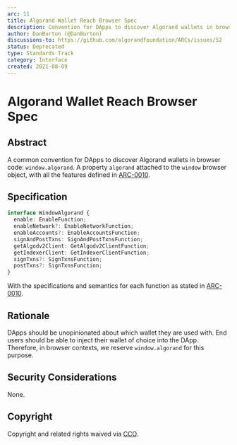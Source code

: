 ```yaml
---
arc: 11
title: Algorand Wallet Reach Browser Spec
description: Convention for DApps to discover Algorand wallets in browser
author: DanBurton (@DanBurton)
discussions-to: https://github.com/algorandfoundation/ARCs/issues/52
status: Deprecated
type: Standards Track
category: Interface
created: 2021-08-09
---
```


# Algorand Wallet Reach Browser Spec

## Abstract

A common convention for DApps to discover Algorand wallets in browser code: `window.algorand`.
A property `algorand` attached to the `window` browser object, with all the features defined in [ARC-0010](./arc-0010.md#specification).

## Specification

```ts
interface WindowAlgorand {
  enable: EnableFunction;
  enableNetwork?: EnableNetworkFunction;
  enableAccounts?: EnableAccountsFunction;
  signAndPostTxns: SignAndPostTxnsFunction;
  getAlgodv2Client: GetAlgodv2ClientFunction;
  getIndexerClient: GetIndexerClientFunction;
  signTxns?: SignTxnsFunction;
  postTxns?: SignTxnsFunction;
}
```

With the specifications and semantics for each function as stated in [ARC-0010](./arc-0010.md#specification).

## Rationale

DApps should be unopinionated about which wallet they are used with. End users should be able to inject their wallet of choice into the DApp. Therefore, in browser contexts, we reserve `window.algorand` for this purpose.

## Security Considerations

None.

## Copyright

Copyright and related rights waived via <a href="https://creativecommons.org/publicdomain/zero/1.0/">CCO</a>.
